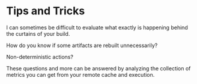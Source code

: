 # Tips and Tricks

I can sometimes be difficult to evaluate what exactly is happening behind the curtains of your build.

How do you know if some artifacts are rebuilt unnecessarily?

Non-deterministic actions?

These questions and more can be answered by analyzing the collection of metrics you can get from your remote cache and execution.
